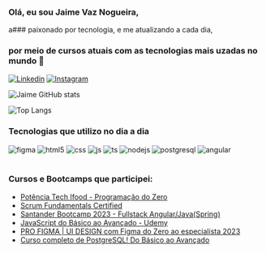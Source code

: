 
### Olá,  eu sou Jaime Vaz Nogueira,
a### paixonado por tecnologia, e me atualizando a cada dia,
### por meio de cursos atuais com as tecnologias mais uzadas no mundo 🚀

[![Linkedin](https://img.shields.io/badge/LinkedIn-0077B5?style=for-the-badge&logo=linkedin&logoColor=white)](www.linkedin.com/in/jaime-vaz-nogueira-9b8697249)
[![Instagram](https://img.shields.io/badge/Instagram-E4405F?style=for-the-badge&logo=instagram&logoColor=white)](https://www.instagram.com/jaimevaz.dev/)

![Jaime GitHub stats](https://github-readme-stats.vercel.app/api?username=Jaime830-collab&show_icons=true&theme=tokyonight)

![Top Langs](https://github-readme-stats.vercel.app/api/top-langs/?username=Jaime830-collab&hide_progress=true)



### Tecnologias que utilizo no dia a dia

<div style="display: inline_block">
    <img align="center" alt="figma" src="https://img.shields.io/badge/figma-%23F24E1E.svg?style=for-the-badge&logo=figma&logoColor=white" />
    <img align="center" alt="html5" src="https://img.shields.io/badge/HTML-239120?style=for-the-badge&logo=html5&logoColor=white" />
    <img align="center" alt="css" src="https://img.shields.io/badge/CSS3-1572B6?style=for-the-badge&logo=css3&logoColor=white" />
    <img align="center" alt="js" src="https://img.shields.io/badge/JavaScript-F7DF1E?style=for-the-badge&logo=javascript&logoColor=black" />
    <img align="center" alt="ts" src="https://img.shields.io/badge/TypeScript-007ACC?style=for-the-badge&logo=typescript&logoColor=white" />
    <img align="center" alt="nodejs" src="https://img.shields.io/badge/Node.js-43853D?style=for-the-badge&logo=node.js&logoColor=white" /> 
    <img align="center" alt="postgresql" src="https://img.shields.io/badge/postgres-%23316192.svg?style=for-the-badge&logo=postgresql&logoColor=white)" />
    <img align="center" alt="angular" src="https://img.shields.io/badge/Angular-DD0031?style=for-the-badge&logo=angular&logoColor=white" />
</div><br/>


### Cursos e Bootcamps que participei:
- [Potência Tech Ifood - Programação do Zero ](https://web.dio.me/track/potencia-tech-ifood-programacao-do-zero)<br/>
- [Scrum Fundamentals Certified](https://www.scrumstudy.com/portuguese/scrum-fundamentals-certified)
- [Santander Bootcamp 2023 - Fullstack Angular/Java(Spring)](https://web.dio.me/track/santander-bootcamp-2023-fullstack-java-angular)<br/>
- [JavaScript do Básico ao Avançado - Udemy](https://www.udemy.com/course/javascript-do-basico-ao-avancado-com-node-e-projetos/)<br/>
- [PRO FIGMA | UI DESIGN com Figma do Zero ao especialista 2023](https://www.udemy.com/course/profigma/learn/lecture/38819954?start=679#overview/)<br/>
- [Curso completo de PostgreSQL! Do Básico ao Avançado ](https://www.udemy.com/course/curso-de-postgresql/learn/lecture/7362794?start=0#overview)<br/>
  
